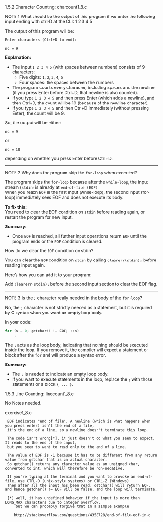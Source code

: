 1.5.2 Character Counting: charcount1_8.c

NOTE 1
What should be the output of this program if we enter the following input ending
with ctrl-D at the CLI: 1 2 3 4 5

The output of this program will be:

```
Enter characters (Ctrl+D to end):

nc = 9
```

**Explanation:**
- The input `1 2 3 4 5` (with spaces between numbers) consists of 9 characters:
    - Five digits: `1`, `2`, `3`, `4`, `5`
    - Four spaces: the spaces between the numbers
- The program counts every character, including spaces and the newline
  (if you press Enter before Ctrl+D, that newline is also counted).
- If you type `1 2 3 4 5` and then press Enter (which adds a newline), and then Ctrl+D,
  the count will be 10 (because of the newline character).
- If you type `1 2 3 4 5` and then Ctrl+D immediately (without pressing Enter),
  the count will be 9.

So, the output will be either:

```
nc = 9
```
or

```
nc = 10
```

depending on whether you press Enter before Ctrl+D.

---

NOTE 2
Why does the program skip the `for-loop` when executed?

The program skips the `for-loop` because after the `while-loop`, the input stream (`stdin`)
is already at `end-of-file (EOF)`.  
When you reach `EOF` in the first input (while-loop), the second input (for-loop) immediately
sees EOF and does not execute its body.

**To fix this:**  
You need to clear the EOF condition on `stdin` before reading again, or restart the
program for new input.

**Summary:**
- Once `EOF` is reached, all further input operations return `EOF` until the program ends or
  the `EOF` condition is cleared.

How do we clear the `EOF` condition on stdin?

You can clear the `EOF` condition on `stdin` by calling `clearerr(stdin);` before reading input again.

Here’s how you can add it to your program:

Add `clearerr(stdin);` before the second input section to clear the EOF flag.

---
NOTE 3
Is the `;` character really needed in the body of the `for-loop`?

No, the `;` character is not strictly needed as a statement, but it is required by C
syntax when you want an empty loop body.

In your code:
```c
for (n = 0; getchar() != EOF; ++n)
    ;
```
The `;` acts as the loop body, indicating that nothing should be executed inside the loop.
If you remove it, the compiler will expect a statement or block after the `for` and will produce a syntax error.

**Summary:**
- The `;` is needed to indicate an empty loop body.
- If you want to execute statements in the loop, replace the `;` with those statements or
  a block `{ ... }`.

1.5.3 Line Counting: linecount1_8.c

No Notes needed.

exercise1_8.c

     EOF indicates "end of file". A newline (which is what happens when you press enter) isn't the end of a file, 
     it's the end of a line, so a newline doesn't terminate this loop.
     
     The code isn't wrong[*], it just doesn't do what you seem to expect. It reads to the end of the input, 
     but you seem to want to read only to the end of a line.
     
     The value of EOF is -1 because it has to be different from any return value from getchar that is an actual character. 
     So getchar() returns any character value as an unsigned char, converted to int, which will therefore be non-negative.
     
     If you're typing at the terminal and you want to provoke an end-of-file, use CTRL-D (unix-style systems) or CTRL-Z (Windows). 
     Then after all the input has been read, getchar() will return EOF, and hence getchar() != EOF will be false, and the loop will terminate.
     
     [*] well, it has undefined behavior if the input is more than LONG_MAX characters due to integer overflow, 
         but we can probably forgive that in a simple example.
     
        http://stackoverflow.com/questions/4358728/end-of-file-eof-in-c


